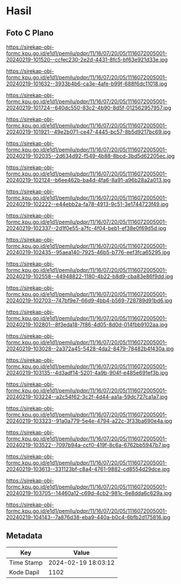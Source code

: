 # Hasil

## Foto C Plano

https://sirekap-obj-formc.kpu.go.id/e1d1/pemilu/pdpr/11/16/07/20/05/1116072005001-20240219-101520--ccfec230-2e2d-4431-8fc5-bf63e921d33e.jpg

https://sirekap-obj-formc.kpu.go.id/e1d1/pemilu/pdpr/11/16/07/20/05/1116072005001-20240219-101632--3933b4b6-ca3e-4afe-b99f-688f6dc11018.jpg

https://sirekap-obj-formc.kpu.go.id/e1d1/pemilu/pdpr/11/16/07/20/05/1116072005001-20240219-101724--640dc550-83c2-4b90-8d5f-012562957957.jpg

https://sirekap-obj-formc.kpu.go.id/e1d1/pemilu/pdpr/11/16/07/20/05/1116072005001-20240219-101921--49e2b071-ce47-4445-bc57-8b5d9217bc69.jpg

https://sirekap-obj-formc.kpu.go.id/e1d1/pemilu/pdpr/11/16/07/20/05/1116072005001-20240219-102035--2d634d92-f549-4b88-8bcd-3bd5d62205ec.jpg

https://sirekap-obj-formc.kpu.go.id/e1d1/pemilu/pdpr/11/16/07/20/05/1116072005001-20240219-102124--b6ee462b-ba4d-4fa6-8a91-a96b28a2a013.jpg

https://sirekap-obj-formc.kpu.go.id/e1d1/pemilu/pdpr/11/16/07/20/05/1116072005001-20240219-102222--e44ebb2a-fa78-4913-9c51-3e1744723f49.jpg

https://sirekap-obj-formc.kpu.go.id/e1d1/pemilu/pdpr/11/16/07/20/05/1116072005001-20240219-102337--2d1f0e55-a7fc-4f04-beb1-ef38e0f69d5d.jpg

https://sirekap-obj-formc.kpu.go.id/e1d1/pemilu/pdpr/11/16/07/20/05/1116072005001-20240219-102435--95aea140-7925-46b5-b776-eef3fca65295.jpg

https://sirekap-obj-formc.kpu.go.id/e1d1/pemilu/pdpr/11/16/07/20/05/1116072005001-20240219-102558--44948822-1180-4b22-b8d9-cba83e86f9dd.jpg

https://sirekap-obj-formc.kpu.go.id/e1d1/pemilu/pdpr/11/16/07/20/05/1116072005001-20240219-102703--747bf9e7-66d9-4bb4-b569-728789d91bd6.jpg

https://sirekap-obj-formc.kpu.go.id/e1d1/pemilu/pdpr/11/16/07/20/05/1116072005001-20240219-102801--8f3eda18-7f86-4d05-8d0d-014fbb9102aa.jpg

https://sirekap-obj-formc.kpu.go.id/e1d1/pemilu/pdpr/11/16/07/20/05/1116072005001-20240219-103028--2a372a45-5428-4da2-8479-78482b4f430a.jpg

https://sirekap-obj-formc.kpu.go.id/e1d1/pemilu/pdpr/11/16/07/20/05/1116072005001-20240219-103135--4d3adf14-5201-4a9b-904f-e485e691ef3b.jpg

https://sirekap-obj-formc.kpu.go.id/e1d1/pemilu/pdpr/11/16/07/20/05/1116072005001-20240219-103224--a2c54f62-3c2f-4d44-aa1a-59dc727ca1a7.jpg

https://sirekap-obj-formc.kpu.go.id/e1d1/pemilu/pdpr/11/16/07/20/05/1116072005001-20240219-103323--91a0a779-5e4e-4794-a22c-3f33ba690e4a.jpg

https://sirekap-obj-formc.kpu.go.id/e1d1/pemilu/pdpr/11/16/07/20/05/1116072005001-20240219-103522--7097b94a-ccf0-419f-8c6a-6762bb5947b7.jpg

https://sirekap-obj-formc.kpu.go.id/e1d1/pemilu/pdpr/11/16/07/20/05/1116072005001-20240219-103613--331123bf-c8a4-4761-9882-cd8554d29dce.jpg

https://sirekap-obj-formc.kpu.go.id/e1d1/pemilu/pdpr/11/16/07/20/05/1116072005001-20240219-103705--14460a12-c69d-4cb2-981c-6e8dda6c629a.jpg

https://sirekap-obj-formc.kpu.go.id/e1d1/pemilu/pdpr/11/16/07/20/05/1116072005001-20240219-104143--7a876d38-eba9-440a-b0c4-6bfb2d175816.jpg


## Metadata

| Key        | Value               |
| ---------- | ------------------- |
| Time Stamp | 2024-02-19 18:03:12 |
| Kode Dapil | 1102                |



